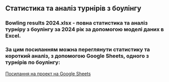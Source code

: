 ## Статистика та аналіз турнірів з боулінгу

### Bowling results 2024.xlsx - повна статистика та аналіз турніру з боулінгу за 2024 рік за допомогою моделі даних в Excel. 

### За цим посиланням можна переглянути статистику та короткий аналіз, з допомогою Google Sheets, одного з турнірів по боулінгу:
[Посилання на проект на Google Sheets](https://docs.google.com/spreadsheets/d/13b2A6fHDtihRZp1XtwtEHVR-D4r03VvMkaiBJn7jXIg/edit?usp=sharing)

